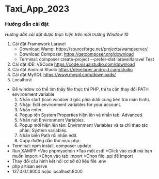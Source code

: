 # Taxi_App_2023
### Hướng dẫn cài đặt
*Hướng dẫn cài đặt được thực hiện trên môi trường Window 10*
1. Cài đặt Framework Laravel
   - Download Wamp: https://sourceforge.net/projects/wampserver/
   - Download Composer: https://getcomposer.org/download
   - Terminal: composer create-project --prefer-dist laravel/laravel Test
2. Cài đặt IDE: VSCode
   https://code.visualstudio.com/download
3. Cài đặt Android Studio
   https://developer.android.com/studio
4. Cài đặt MySQL
   https://www.mysql.com/downloads/
5. Localhost
+ Để window có thể tìm thấy file thực thi PHP, thì ta cần thay đổi PATH environment variable
    1. Nhấn start (icon window ở góc phía dưới cùng bên trái màn hình).
    2. Nhập: Edit environment variables for your account.
    3. Nhấn enter.
    4. Popup tên System Properties hiện lên và nhấn tab: Advanced.
    5. Nhấn nút Environment Variables.
    6. Popup mới hiện lên tên: Environment Variables và ta chỉ thao tác phần: System variables.
    7. Nhấn biến Path rồi nhấn edit.
    8. Copy đường dẫn thư mục php
 + Terminal: npm install, composer update
 + Run XAMPP
   *Vào phpmyadmin
   *Tạo một csdl 
   *Click vào csdl mà bạn muốn import
   *Chọn vào tab import
   *Chọn file .sql để import
 + Thay đổi cấu hình kết nối cơ sở dữ liệu file .env
 + php artisan serve
 +  127.0.0.1:8000 hoặc localhost:8000

